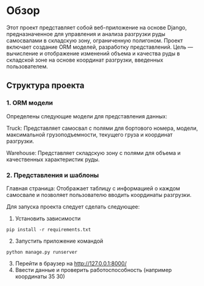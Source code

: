 # Обзор

Этот проект представляет собой веб-приложение на основе Django, предназначенное для управления и анализа разгрузки руды самосвалами в складскую зону, ограниченную полигоном. Проект включает создание ORM моделей, разработку представлений. Цель — вычисление и отображение изменений объема и качества руды в складской зоне на основе координат разгрузки, введенных пользователем.

## Структура проекта
### 1. ORM модели
Определены следующие модели для представления данных:

Truck: Представляет самосвал с полями для бортового номера, модели, максимальной грузоподъемности, текущего груза и координат разгрузки.

Warehouse: Представляет складскую зону с полями для объема и качественных характеристик руды.

### 2. Представления и шаблоны
Главная страница: Отображает таблицу с информацией о каждом самосвале и позволяет пользователю вводить координаты разгрузки.

Для запуска проекта следует сделать следующее:
1) Установить зависимости
```
pip install -r requirements.txt
```
2) Запустить приложение командой
```
python manage.py runserver
```
3) Перейти в браузер на http://127.0.0.1:8000/
4) Ввести данные и проверить работоспособность (например координаты 35 30)
